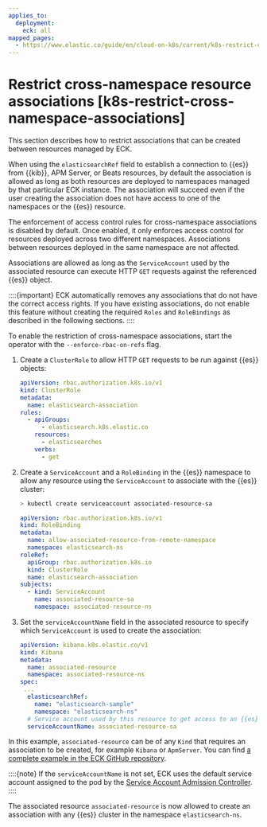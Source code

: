 ```yaml
---
applies_to:
  deployment:
    eck: all
mapped_pages:
  - https://www.elastic.co/guide/en/cloud-on-k8s/current/k8s-restrict-cross-namespace-associations.html
---
```


# Restrict cross-namespace resource associations [k8s-restrict-cross-namespace-associations]

This section describes how to restrict associations that can be created between resources managed by ECK.

When using the `elasticsearchRef` field to establish a connection to {{es}} from {{kib}}, APM Server, or Beats resources, by default the association is allowed as long as both resources are deployed to namespaces managed by that particular ECK instance. The association will succeed even if the user creating the association does not have access to one of the namespaces or the {{es}} resource.

The enforcement of access control rules for cross-namespace associations is disabled by default. Once enabled, it only enforces access control for resources deployed across two different namespaces. Associations between resources deployed in the same namespace are not affected.

Associations are allowed as long as the `ServiceAccount` used by the associated resource can execute HTTP `GET` requests against the referenced {{es}} object.

::::{important} 
ECK automatically removes any associations that do not have the correct access rights. If you have existing associations, do not enable this feature without creating the required `Roles` and `RoleBindings` as described in the following sections.
::::


To enable the restriction of cross-namespace associations, start the operator with the `--enforce-rbac-on-refs` flag.

1. Create a `ClusterRole` to allow HTTP `GET` requests to be run against {{es}} objects:

    ```yaml
    apiVersion: rbac.authorization.k8s.io/v1
    kind: ClusterRole
    metadata:
      name: elasticsearch-association
    rules:
      - apiGroups:
          - elasticsearch.k8s.elastic.co
        resources:
          - elasticsearches
        verbs:
          - get
    ```

2. Create a `ServiceAccount` and a `RoleBinding` in the {{es}} namespace to allow any resource using the `ServiceAccount` to associate with the {{es}} cluster:

    ```sh
    > kubectl create serviceaccount associated-resource-sa
    ```

    ```yaml
    apiVersion: rbac.authorization.k8s.io/v1
    kind: RoleBinding
    metadata:
      name: allow-associated-resource-from-remote-namespace
      namespace: elasticsearch-ns
    roleRef:
      apiGroup: rbac.authorization.k8s.io
      kind: ClusterRole
      name: elasticsearch-association
    subjects:
      - kind: ServiceAccount
        name: associated-resource-sa
        namespace: associated-resource-ns
    ```

3. Set the `serviceAccountName` field in the associated resource to specify which `ServiceAccount` is used to create the association:

    ```yaml
    apiVersion: kibana.k8s.elastic.co/v1
    kind: Kibana
    metadata:
      name: associated-resource
      namespace: associated-resource-ns
    spec:
     ...
      elasticsearchRef:
        name: "elasticsearch-sample"
        namespace: "elasticsearch-ns"
      # Service account used by this resource to get access to an {{es}} cluster
      serviceAccountName: associated-resource-sa
    ```


In this example, `associated-resource` can be of any `Kind` that requires an association to be created, for example `Kibana` or `ApmServer`. You can find [a complete example in the ECK GitHub repository](https://github.com/elastic/cloud-on-k8s/blob/{{eck_release_branch}}/config/recipes/associations-rbac/apm_es_kibana_rbac.yaml).

::::{note} 
If the `serviceAccountName` is not set, ECK uses the default service account assigned to the pod by the [Service Account Admission Controller](https://kubernetes.io/docs/reference/access-authn-authz/service-accounts-admin/#service-account-admission-controller).
::::


The associated resource `associated-resource` is now allowed to create an association with any {{es}} cluster in the namespace `elasticsearch-ns`.


